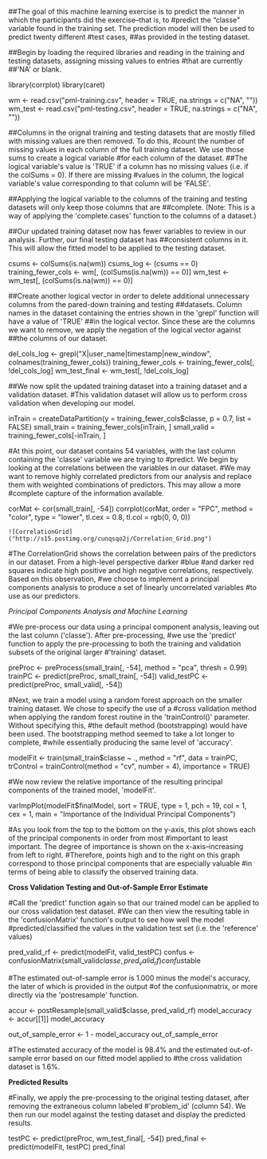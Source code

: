 ##The goal of this machine learning exercise is to predict the manner in which the participants did the exercise–that is, to #predict the “classe” variable found in the training set. The prediction model will then be used to predict twenty different #test cases, 
##as provided in the testing dataset.

##Begin by loading the required libraries and reading in the training and testing datasets, assigning missing values to entries #that are currently 
##'NA' or blank.

library(corrplot)
library(caret)

wm <- read.csv("pml-training.csv", header = TRUE, na.strings = c("NA", ""))
wm_test <- read.csv("pml-testing.csv", header = TRUE, na.strings = c("NA", ""))

##Columns in the orignal training and testing datasets that are mostly filled with missing values are then removed. To do this, #count the number of missing values in each column of the full training dataset. We use those sums to create a logical variable #for each column of the dataset. 
##The logical variable's value is 'TRUE' if a column has no missing values (i.e. if the colSums = 0). If there are missing #values in the column, the logical variable's value corresponding to that column will be 'FALSE'.

##Applying the logical variable to the columns of the training and testing datasets will only keep those columns that are 
##complete. (Note: This is a way of applying the 'complete.cases' function to the columns of a dataset.)

##Our updated training dataset now has fewer variables to review in our analysis. Further, our final testing dataset has 
##consistent columns in it. This will allow the fitted model to be applied to the testing dataset.

csums <- colSums(is.na(wm))
csums_log <- (csums == 0)
training_fewer_cols <- wm[, (colSums(is.na(wm)) == 0)]
wm_test <- wm_test[, (colSums(is.na(wm)) == 0)]

##Create another logical vector in order to delete additional unnecessary columns from the pared-down training and testing
##datasets. Column names in the dataset containing the entries shown in the 'grepl' function will have a value of 'TRUE' 
##in the logical vector. Since these are the columns we want to remove, we apply the negation of the logical vector against 
##the columns of our dataset.

del_cols_log <- grepl("X|user_name|timestamp|new_window", colnames(training_fewer_cols))
training_fewer_cols <- training_fewer_cols[, !del_cols_log]
wm_test_final <- wm_test[, !del_cols_log]

##We now split the updated training dataset into a training dataset and a validation dataset. 
#This validation dataset will allow us to perform cross validation when developing our model.

inTrain = createDataPartition(y = training_fewer_cols$classe, p = 0.7, list = FALSE)
small_train = training_fewer_cols[inTrain, ]
small_valid = training_fewer_cols[-inTrain, ]

#At this point, our dataset contains 54 variables, with the last column containing the 'classe' variable we are trying to 
#predict. We begin by looking at the correlations between the variables in our dataset. 
#We may want to remove highly correlated predictors from our analysis and replace them with weighted combinations of predictors. This may allow a more 
#complete capture of the information available.

corMat <- cor(small_train[, -54])
corrplot(corMat, order = "FPC", method = "color", type = "lower", tl.cex = 0.8, 
    tl.col = rgb(0, 0, 0))
    
    ![CorrelationGrid]("http://s15.postimg.org/cunqsqo2j/Correlation_Grid.png")
   



#The CorrelationGrid shows the correlation between pairs of the predictors in our dataset. From a high-level perspective darker #blue
#and darker red squares indicate high positive and high negative correlations, respectively. Based on this observation, 
#we choose to implement a principal components analysis to produce a set of linearly uncorrelated variables
#to use as our predictors.

*Principal Components Analysis and Machine Learning*

#We pre-process our data using a principal component analysis, leaving out the last column ('classe'). After pre-processing,
#we use the 'predict' function to apply the pre-processing to both the training and validation subsets of the original larger 
#'training' dataset.

preProc <- preProcess(small_train[, -54], method = "pca", thresh = 0.99)
trainPC <- predict(preProc, small_train[, -54])
valid_testPC <- predict(preProc, small_valid[, -54])

#Next, we train a model using a random forest approach on the smaller training dataset. We chose to specify the use of a 
#cross validation method when applying the random forest routine in the 'trainControl()' parameter. Without specifying this, 
#the default method (bootstrapping) would have been used. The bootstrapping method seemed to take a lot longer to complete,
#while essentially producing the same level of 'accuracy'.

modelFit <- train(small_train$classe ~ ., method = "rf", data = trainPC, trControl = trainControl(method = "cv", 
    number = 4), importance = TRUE)
    
    
#We now review the relative importance of the resulting principal components of the trained model, 'modelFit'.    

varImpPlot(modelFit$finalModel, sort = TRUE, type = 1, pch = 19, col = 1, cex = 1, 
    main = "Importance of the Individual Principal Components")
    
#As you look from the top to the bottom on the y-axis, this plot shows each of the principal components in order from most 
#important to least important. The degree of importance is shown on the x-axis–increasing from left to right. 
#Therefore, points high and to the right on this graph correspond to those principal components that are especially valuable 
#in terms of being able to classify the observed training data.

**Cross Validation Testing and Out-of-Sample Error Estimate**

#Call the 'predict' function again so that our trained model can be applied to our cross validation test dataset. 
#We can then view the resulting table in the 'confusionMatrix' function's output to see how well the model 
#predicted/classified the values in the validation test set (i.e. the 'reference' values)

pred_valid_rf <- predict(modelFit, valid_testPC)
confus <- confusionMatrix(small_valid$classe, pred_valid_rf)
confus$table

#The estimated out-of-sample error is 1.000 minus the model's accuracy, the later of which is provided in the output 
#of the confusionmatrix, or more directly via the 'postresample' function.

accur <- postResample(small_valid$classe, pred_valid_rf)
model_accuracy <- accur[[1]]
model_accuracy

out_of_sample_error <- 1 - model_accuracy
out_of_sample_error

#The estimated accuracy of the model is 98.4% and the estimated out-of-sample error based on our fitted model applied to 
#the cross validation dataset is 1.6%.


**Predicted Results**

#Finally, we apply the pre-processing to the original testing dataset, after removing the extraneous column labeled 
#'problem_id' (column 54). We then run our model against the testing dataset and display the predicted results.

testPC <- predict(preProc, wm_test_final[, -54])
pred_final <- predict(modelFit, testPC)
pred_final




























    
    

    
    
    
    












































